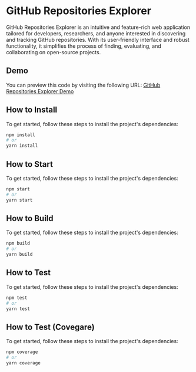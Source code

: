 # GitHub Repositories Explorer

GitHub Repositories Explorer is an intuitive and feature-rich web application tailored for developers, researchers, and anyone interested in discovering and tracking GitHub repositories. With its user-friendly interface and robust functionality, it simplifies the process of finding, evaluating, and collaborating on open-source projects.
## Demo

You can preview this code by visiting the following URL:
[GitHub Repositories Explorer Demo](https://github-repositories-explorer-seven.vercel.app/)

## How to Install

To get started, follow these steps to install the project's dependencies:

```bash
npm install
# or
yarn install
```


## How to Start

To get started, follow these steps to install the project's dependencies:

```bash
npm start
# or
yarn start
```

## How to Build

To get started, follow these steps to install the project's dependencies:

```bash
npm build
# or
yarn build
```

## How to Test

To get started, follow these steps to install the project's dependencies:

```bash
npm test
# or
yarn test
```


## How to Test (Covegare)

To get started, follow these steps to install the project's dependencies:

```bash
npm coverage
# or
yarn coverage
```